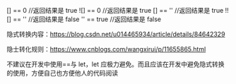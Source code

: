 [] == 0 //返回结果是 true
![] == 0 //返回结果是 true
[] == '' //返回结果是 true
!![] == '' //返回结果是 false
'' == true //返回结果是 false

隐式转换内容：https://blog.csdn.net/u014465934/article/details/84642329

隐士转化规则：https://www.cnblogs.com/wangxirui/p/11655865.html

不建议在开发中使用==与 let，let 应极力避免。而且应该在开发中避免隐式转换的使用，方便自己也方便他人的代码阅读
